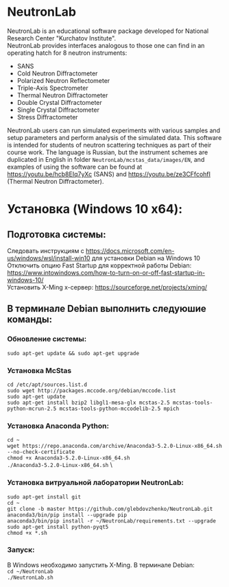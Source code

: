 # NeutronLab 
NeutronLab is an educational software package developed for National Research Center 
"Kurchatov Institute". \
NeutronLab provides interfaces analogous to those one can find in an operating hatch for 
8 neutron instruments:
* SANS
* Cold Neutron Diffractometer
* Polarized Neutron Reflectometer
* Triple-Axis Spectrometer
* Thermal Neutron Diffractometer
* Double Crystal Diffractometer
* Single Crystal Diffractometer
* Stress Diffractometer

NeutronLab users can run simulated experiments with various samples and setup 
parameters and perform analysis of the simulated data. 
This software is intended for students of neutron scattering techniques as part of 
their course work. The language is Russian, but the instrument schemes are duplicated in English in folder 
`NeutronLab/mcstas_data/images/EN`, and examples of using the software can be found at 
https://youtu.be/hcb8EIq7yXc (SANS) and https://youtu.be/ze3CFfcohfI (Thermal Neutron Diffractometer).

# Установка (Windows 10 x64):

## Подготовка системы:
Следовать инструкциям с https://docs.microsoft.com/en-us/windows/wsl/install-win10 для установки Debian на Windows 10 \
Отключить опцию Fast Startup для корректной работы Debian: https://www.intowindows.com/how-to-turn-on-or-off-fast-startup-in-windows-10/ \
Установить X-Ming x-сервер: https://sourceforge.net/projects/xming/

## В терминале Debian выполнить следуюшие команды:

### Обновление системы:
`sudo apt-get update && sudo apt-get upgrade`

### Установка McStas
`cd /etc/apt/sources.list.d` \
`sudo wget http://packages.mccode.org/debian/mccode.list` \
`sudo apt-get update` \
`sudo apt-get install bzip2 libgl1-mesa-glx mcstas-2.5 mcstas-tools-python-mcrun-2.5 mcstas-tools-python-mccodelib-2.5 mpich`

### Установка Anaconda Python:
`cd ~` \
`wget https://repo.anaconda.com/archive/Anaconda3-5.2.0-Linux-x86_64.sh --no-check-certificate` \
`chmod +x Anaconda3-5.2.0-Linux-x86_64.sh` \
`./Anaconda3-5.2.0-Linux-x86_64.sh` \

### Установка витруальной лаборатории NeutronLab:
`sudo apt-get install git` \
`cd ~` \
`git clone -b master https://github.com/glebdovzhenko/NeutronLab.git` \
`anaconda3/bin/pip install --upgrade pip` \
`anaconda3/bin/pip install -r ~/NeutronLab/requirements.txt --upgrade` \
`sudo apt-get install python-pyqt5` \
`chmod +x *.sh`

### Запуск:
В Windows необходимо запустить X-Ming.
В терминале Debian: \
`cd ~/NeutronLab` \
`./NeutronLab.sh`